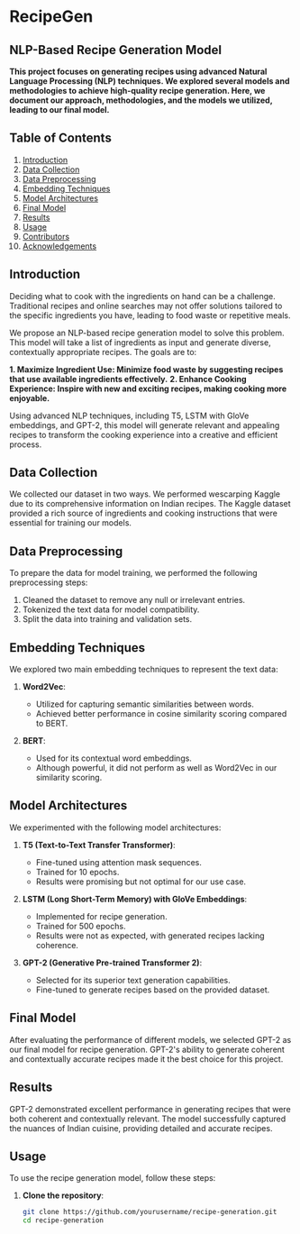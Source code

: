 # RecipeGen
## NLP-Based Recipe Generation Model


**This project focuses on generating recipes using advanced Natural Language Processing (NLP) techniques.
We explored several models and methodologies to achieve high-quality recipe generation. 
Here, we document our approach, methodologies, and the models we utilized, leading to our final model.**


## Table of Contents
1. [Introduction](#introduction)
2. [Data Collection](#data-collection)
3. [Data Preprocessing](#data-preprocessing)
4. [Embedding Techniques](#embedding-techniques)
5. [Model Architectures](#model-architectures)
6. [Final Model](#final-model)
7. [Results](#results)
8. [Usage](#usage)
9. [Contributors](#contributors)
10. [Acknowledgements](#acknowledgements)

## Introduction

Deciding what to cook with the ingredients on hand can be a challenge. Traditional recipes and online searches may not offer solutions tailored to the specific ingredients you have, leading to food waste or repetitive meals.

We propose an NLP-based recipe generation model to solve this problem. This model will take a list of ingredients as input and generate diverse, contextually appropriate recipes. The goals are to:

**1. Maximize Ingredient Use: Minimize food waste by suggesting recipes that use available ingredients effectively.**
**2. Enhance Cooking Experience: Inspire with new and exciting recipes, making cooking more enjoyable.**
    
Using advanced NLP techniques, including T5, LSTM with GloVe embeddings, and GPT-2, this model will generate relevant and appealing recipes to transform the cooking experience into a creative and efficient process.

## Data Collection

We collected our dataset in two ways. 
We performed wescarping Kaggle due to its comprehensive information on Indian recipes. The Kaggle dataset provided a rich source of ingredients and cooking instructions that were essential for training our models.

## Data Preprocessing

To prepare the data for model training, we performed the following preprocessing steps:
1. Cleaned the dataset to remove any null or irrelevant entries.
2. Tokenized the text data for model compatibility.
3. Split the data into training and validation sets.

## Embedding Techniques

We explored two main embedding techniques to represent the text data:

1. **Word2Vec**: 
   - Utilized for capturing semantic similarities between words.
   - Achieved better performance in cosine similarity scoring compared to BERT.

2. **BERT**:
   - Used for its contextual word embeddings.
   - Although powerful, it did not perform as well as Word2Vec in our similarity scoring.

## Model Architectures

We experimented with the following model architectures:

1. **T5 (Text-to-Text Transfer Transformer)**:
   - Fine-tuned using attention mask sequences.
   - Trained for 10 epochs.
   - Results were promising but not optimal for our use case.

2. **LSTM (Long Short-Term Memory) with GloVe Embeddings**:
   - Implemented for recipe generation.
   - Trained for 500 epochs.
   - Results were not as expected, with generated recipes lacking coherence.

3. **GPT-2 (Generative Pre-trained Transformer 2)**:
   - Selected for its superior text generation capabilities.
   - Fine-tuned to generate recipes based on the provided dataset.

## Final Model

After evaluating the performance of different models, we selected GPT-2 as our final model for recipe generation. GPT-2's ability to generate coherent and contextually accurate recipes made it the best choice for this project.

## Results

GPT-2 demonstrated excellent performance in generating recipes that were both coherent and contextually relevant. The model successfully captured the nuances of Indian cuisine, providing detailed and accurate recipes.

## Usage

To use the recipe generation model, follow these steps:

1. **Clone the repository**:
   ```bash
   git clone https://github.com/yourusername/recipe-generation.git
   cd recipe-generation
